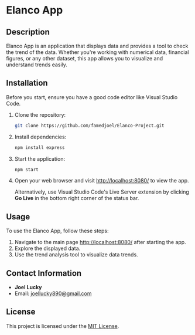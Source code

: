 # Elanco App

## Description

Elanco App is an application that displays data and provides a tool to check the trend of the data. Whether you're working with numerical data, financial figures, or any other dataset, this app allows you to visualize and understand trends easily.

## Installation

Before you start, ensure you have a good code editor like Visual Studio Code.

1. Clone the repository:
    ```bash
    git clone https://github.com/famedjoel/Elanco-Project.git
    ```

2. Install dependencies:
    ```bash
    npm install express
    ```

3. Start the application:
    ```bash
    npm start
    ```

4. Open your web browser and visit [http://localhost:8080/](http://localhost:8080/) to view the app.

   Alternatively, use Visual Studio Code's Live Server extension by clicking **Go Live** in the bottom right corner of the status bar.

## Usage

To use the Elanco App, follow these steps:

1. Navigate to the main page [http://localhost:8080/](http://localhost:8080/) after starting the app.
2. Explore the displayed data.
3. Use the trend analysis tool to visualize data trends.

## Contact Information

- **Joel Lucky**
- Email: joellucky890@gmail.com

## License

This project is licensed under the [MIT License](LICENSE).

